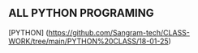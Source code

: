 ## ALL PYTHON PROGRAMING 

[PYTHON] (https://github.com/Sangram-tech/CLASS-WORK/tree/main/PYTHON%20CLASS/18-01-25)
